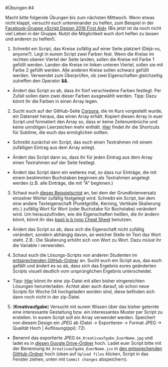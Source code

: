#Übungen #4

Macht bitte folgende Übungen bis zum nächsten Mittwoch. Wenn etwas nicht klappt, versucht euch untereinander zu helfen, zum Beispiel in der [Facebook-Gruppe «Script Design 2016 First Aid»](https://www.facebook.com/groups/1760227230910812/) (Bis jetzt ist da noch nicht viel Leben in der Gruppe. Nutzt die Möglichkeit euch dort helfen zu lassen und anderen zu helfen!).

1. Schreibt ein Script, das Kreise zufällig auf einer Seite platziert (Déjà-vu, anyone?). Legt in eurem Script zwei Farben fest. Wenn die Kreise im rechten oberen Viertel der Seite landen, sollen die Kreise mit Farbe 1 gefüllt werden. Landen die Kreise im linken unteren Viertel, sollen sie mit Farbe 2 gefüllt werden. Alle anderen Kreise sollen schwarz gefüllt werden. Verwendet zum Überprüfen, ob zwei Eigenschaften gleichzeitig zutreffen den Operator **&&**.

  * Ändert das Script so ab, dass ihr fünf verschiedene Farben festlegt. Per Zufall sollen dann zwei dieser Farben ausgewählt werden. Tipp: Dazu könnt ihr die Farben in einen Array legen.

2. Sucht euch auf der GitHub-Seite [Corpora](https://github.com/dariusk/corpora), die im Kurs vorgestellt wurde, ein Datenset heraus, das einen Array erhält. Kopiert diesen Array in euer Script und formatiert den Array so, dass er keine Zeilenumbrüche und keine unnötigen Leerzeichen mehr enthält. [Hier](https://github.com/typografie-haw-hamburg/Typografie-programmieren/wiki/Sublime) findet ihr die Shortcuts für Sublime, die euch das ermöglichen sollten.

  * Schreibt zunächst ein Script, das euch einen Textrahmen mit einem zufälligen Eintrag aus dem Array anlegt.

  * Ändert das Script dann so, dass ihr für jeden Eintrag aus dem Array einen Textrahmen auf der Seite festlegt.

  * Ändert das Script dann ein weiteres mal, so dass nur Einträge, die mit einem bestimmten Buchstaben beginnen als Textrahmen angelegt werden (z.B. alle Einträge, die mit "A" beginnen.)

3. Schaut euch [dieses Beispielscript](https://github.com/typografie-haw-hamburg/Typografie-programmieren/blob/master/scripts/04_words.jsx) an, bei dem der Grundlinienversatz einzelner Wörter zufällig festgelegt wird. Schreibt ein Script, bei dem eine andere Texteigenschaft (Punktgröße, Kerning, Vertikale Skalierung etc.) zufällig Wort für Wort (oder Buchstabe für Buchstabe) verändert wird. Um herauszufinden, wie die Eigenschaften heißen, die ihr ändern könnt, könnt ihr das [basil.js b.typo Cheat Sheet](http://basiljs.ch/wp-content/uploads/2013/03/basiljs_b_typo_cheatsheet_v0_2.pdf) benutzen.

  * Ändert das Script so ab, dass sich die Eigenschaft nicht zufällig verändert, sondern abhängig davon, an welcher Stelle im Text das Wort steht. Z.B.: Die Skalierung erhöht sich von Wort zu Wort. Dazu müsst ihr die Variable i verwenden.

4. Schaut euch die Lösungs-Scripts von anderen Studenten im [entsprechenden GitHub-Ordner](https://github.com/typografie-haw-hamburg/Typografie-programmieren/tree/master/Uebungen/Loesungen) an. Sucht euch ein Script aus, das euch gefällt und ändert es so ab, dass sich das Ergebnis eures geänderten Scripts visuell deutlich vom ursprünglichen Ergebnis unterscheidet.
  * Tipp: [Hier](https://github.com/typografie-haw-hamburg/Typografie-programmieren/blob/master/Uebungen/Loesungen/Loesungen_01-03.zip) könnt ihr eine zip-Datei mit allen bisher eingereichten Lösungen herunterladen. Achtet aber auch darauf, ob schon neue Scripts für Woche 04 hochgeladen worden sind, diese befinden sich dann noch nicht in der zip-Datei.

5. (**Kreativaufgabe**) Versucht mit eurem Wissen über das bisher gelernte eine interessante Gestaltung bzw. ein interessantes Muster per Script zu erstellen. In eurem Script soll ein Array verwendet werden. Speichert von diesem Design ein JPEG ab (Datei -> Exportieren -> Format JPEG -> Qualität Hoch | Auflösung(ppi): 72).

  * Benennt das exportierte JPEG `04_Kreativaufgabe_EuerName.jpg` und ladet es in [diesen Google Drive-Ordner](https://drive.google.com/open?id=0B6USBbEchpCkNGg3S1pyN0phLVE) hoch. Ladet euer Script bitte mit der Benennung `04_Kreativaufgabe_EuerName.jsx` in [den entsprechenden GitHub-Ordner](https://github.com/typografie-haw-hamburg/Typografie-programmieren/tree/master/Uebungen/Loesungen) hoch (oben auf `Upload files` klicken, Script in das Fenster ziehen, unten mit `Commit changes` abspeichern).